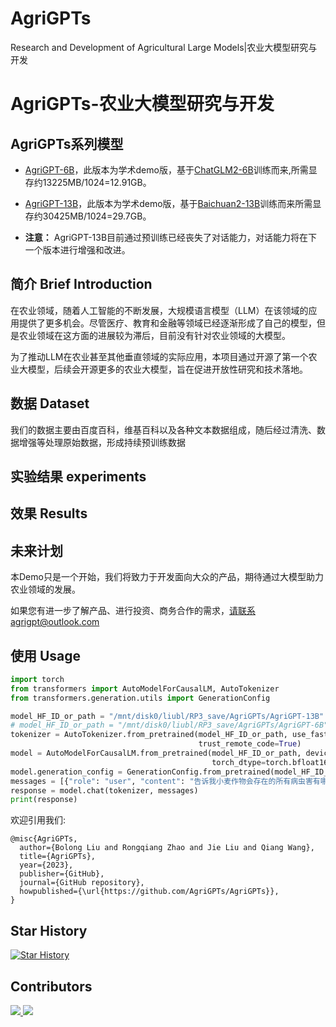 # AgriGPTs
Research and Development of Agricultural Large Models|农业大模型研究与开发

# AgriGPTs-农业大模型研究与开发


## AgriGPTs系列模型

- [AgriGPT-6B](https://huggingface.co/AgriGPTs/AgriGPT-6B)，此版本为学术demo版，基于[ChatGLM2-6B](https://github.com/THUDM/ChatGLM2-6B)训练而来,所需显存约13225MB/1024=12.91GB。

- [AgriGPT-13B](https://huggingface.co/AgriGPTs/AgriGPT-13B)，此版本为学术demo版，基于[Baichuan2-13B](https://github.com/baichuan-inc/Baichuan2-13B)训练而来所需显存约30425MB/1024=29.7GB。
- **注意：** AgriGPT-13B目前通过预训练已经丧失了对话能力，对话能力将在下一个版本进行增强和改进。

## 简介 Brief Introduction

在农业领域，随着人工智能的不断发展，大规模语言模型（LLM）在该领域的应用提供了更多机会。尽管医疗、教育和金融等领域已经逐渐形成了自己的模型，但是农业领域在这方面的进展较为滞后，目前没有针对农业领域的大模型。

为了推动LLM在农业甚至其他垂直领域的实际应用，本项目通过开源了第一个农业大模型，后续会开源更多的农业大模型，旨在促进开放性研究和技术落地。

## 数据 Dataset

我们的数据主要由百度百科，维基百科以及各种文本数据组成，随后经过清洗、数据增强等处理原始数据，形成持续预训练数据


## 实验结果 experiments

## 效果 Results

## 未来计划

本Demo只是一个开始，我们将致力于开发面向大众的产品，期待通过大模型助力农业领域的发展。

如果您有进一步了解产品、进行投资、商务合作的需求，请联系agrigpt@outlook.com

##  使用 Usage

```python
import torch
from transformers import AutoModelForCausalLM, AutoTokenizer
from transformers.generation.utils import GenerationConfig

model_HF_ID_or_path = "/mnt/disk0/liubl/RP3_save/AgriGPTs/AgriGPT-13B"
# model_HF_ID_or_path = "/mnt/disk0/liubl/RP3_save/AgriGPTs/AgriGPT-6B"
tokenizer = AutoTokenizer.from_pretrained(model_HF_ID_or_path, use_fast=False,
                                          trust_remote_code=True)
model = AutoModelForCausalLM.from_pretrained(model_HF_ID_or_path, device_map="auto",
                                             torch_dtype=torch.bfloat16, trust_remote_code=True)
model.generation_config = GenerationConfig.from_pretrained(model_HF_ID_or_path)
messages = [{"role": "user", "content": "告诉我小麦作物会存在的所有病虫害有哪些"}]
response = model.chat(tokenizer, messages)
print(response)
```

欢迎引用我们:

```
@misc{AgriGPTs,
  author={Bolong Liu and Rongqiang Zhao and Jie Liu and Qiang Wang},
  title={AgriGPTs},
  year={2023},
  publisher={GitHub},
  journal={GitHub repository},
  howpublished={\url{https://github.com/AgriGPTs/AgriGPTs}},
}
```




## Star History

[![Star History](https://api.star-history.com/svg?repos=AgriGPTs/AgriGPTs&type=Date)](https://star-history.com/#AgriGPTs/AgriGPTs&Date)

## Contributors
<a href="https://github.com/bolongliu/bolongliu/graphs/contributors">
  <img src="https://contrib.rocks/image?repo=bolongliu/bolongliu" />
</a>

<a href="https://github.com/AgriGPT/AgriGPT/graphs/contributors">
  <img src="https://contrib.rocks/image?repo=AgriGPT/AgriGPT" />
</a>
